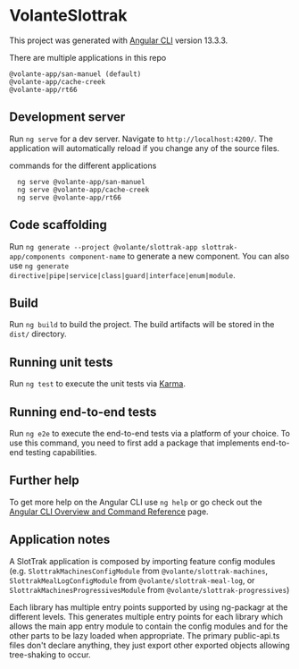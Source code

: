 # VolanteSlottrak

This project was generated with [Angular CLI](https://github.com/angular/angular-cli) version 13.3.3.

There are multiple applications in this repo

```
@volante-app/san-manuel (default)
@volante-app/cache-creek
@volante-app/rt66
```

## Development server

Run `ng serve` for a dev server. Navigate to `http://localhost:4200/`. The application will automatically reload if you change any of the source files.

commands for the different applications
```
  ng serve @volante-app/san-manuel
  ng serve @volante-app/cache-creek
  ng serve @volante-app/rt66
```

## Code scaffolding

Run `ng generate --project @volante/slottrak-app slottrak-app/components component-name` to generate a new component. You can also use `ng generate directive|pipe|service|class|guard|interface|enum|module`.

## Build

Run `ng build` to build the project. The build artifacts will be stored in the `dist/` directory.

## Running unit tests

Run `ng test` to execute the unit tests via [Karma](https://karma-runner.github.io).

## Running end-to-end tests

Run `ng e2e` to execute the end-to-end tests via a platform of your choice. To use this command, you need to first add a package that implements end-to-end testing capabilities.

## Further help

To get more help on the Angular CLI use `ng help` or go check out the [Angular CLI Overview and Command Reference](https://angular.io/cli) page.

## Application notes

A SlotTrak application is composed by importing feature config modules (e.g.  `SlottrakMachinesConfigModule` from `@volante/slottrak-machines`, `SlottrakMealLogConfigModule` from `@volante/slottrak-meal-log`, or `SlottrakMachinesProgressivesModule` from `@volante/slottrak-progressives`)

Each library has multiple entry points supported by using ng-packagr at the different levels.  This generates multiple entry points for each library which allows the main app entry module to contain the config modules and for the other parts to be lazy loaded when appropriate.  The primary public-api.ts files don't declare anything, they just export other exported objects allowing tree-shaking to occur.
